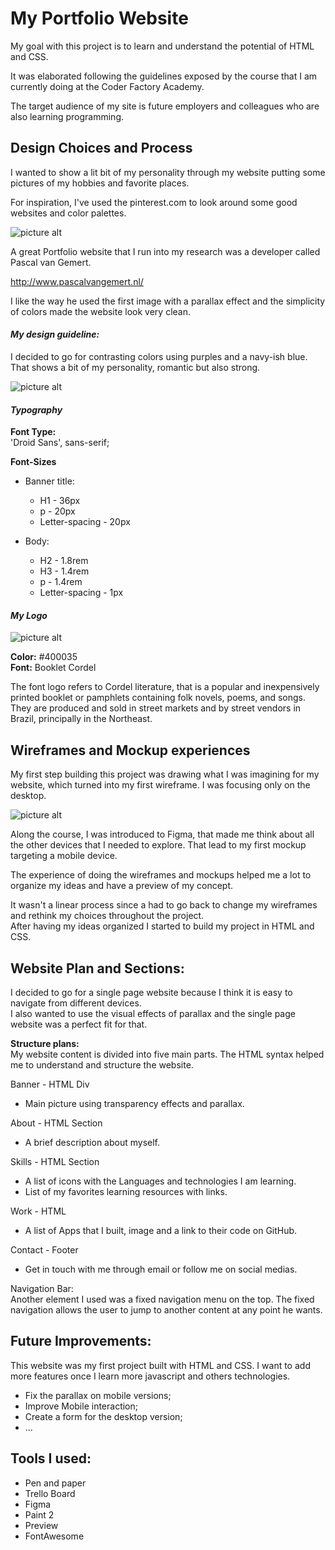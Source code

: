 # My Portfolio Website #

My goal with this project is to learn and understand the potential of HTML and CSS.

It was elaborated following the guidelines exposed by the course that I am currently doing at the Coder Factory Academy.

The target audience of my site is future employers and colleagues who are also learning programming.

## Design Choices and Process ##

I wanted to show a lit bit of my personality through my website putting some pictures of my hobbies and favorite places.

For inspiration, I've used the pinterest.com to look around some good websites and color palettes.  

![picture alt](https://livia-santos.github.io/images/my_pinterest.png)

A great Portfolio website that I run into my research was a developer called Pascal van Gemert.


http://www.pascalvangemert.nl/

I like the way he used the first image with a parallax effect and the simplicity of colors made the website look very clean.

 #### *My design guideline:* ####
I decided to go for contrasting colors using purples and a navy-ish blue. That shows a bit of my personality, romantic but also strong.

![picture alt](https://livia-santos.github.io/images/colors.png)

 #### *Typography* #####
**Font Type:**<br>
'Droid Sans', sans-serif;

**Font-Sizes**
* Banner title:
  * H1 - 36px
  * p - 20px
  * Letter-spacing - 20px


* Body:
  * H2 - 1.8rem
  * H3 - 1.4rem
  * p - 1.4rem
  * Letter-spacing - 1px

 #### *My Logo* ####

 ![picture alt](https://livia-santos.github.io/images/logo.png)

**Color:** #400035<br>
**Font:** Booklet Cordel

The font logo refers to Cordel literature, that is a popular and inexpensively printed booklet or pamphlets containing folk novels, poems, and songs.
They are produced and sold in street markets and by street vendors in Brazil, principally in the Northeast.

## Wireframes and Mockup experiences ##
My first step building this project was drawing what I was imagining for my website, which turned into my first wireframe. I was focusing only on the desktop.

![picture alt](https://livia-santos.github.io/images/1wireframe.jpg)

Along the course, I was introduced to Figma, that made me think about all the other devices that I needed to explore. That lead to my first mockup targeting a mobile device.

The experience of doing the wireframes and mockups helped me a lot to organize my ideas and have a preview of my concept.

It wasn't a linear process since a had to go back to change my wireframes and rethink my choices throughout the project.<br>
After having my ideas organized I started to build my project in HTML and CSS.

##  Website Plan and Sections: ##

I decided to go for a single page website because I think it is easy to navigate from different devices.<br>
I also wanted to use the visual effects of parallax and the single page website was a perfect fit for that.

**Structure plans:**<br>
My website content is divided into five main parts.
The HTML syntax helped me to understand and structure the website.

Banner - HTML Div
* Main picture using transparency effects and parallax.

About - HTML Section
* A brief description about myself.

Skills - HTML Section
* A list of icons with the Languages and technologies I am learning.
* List of my favorites learning resources with links.

Work  - HTML
* A list of Apps that I built, image and a link to their code on GitHub.

Contact - Footer
* Get in touch with me through email or follow me on social medias.

Navigation Bar:<br>
Another element I used was a fixed navigation menu on the top. The fixed navigation allows the user to jump to another content at any point he wants.

## Future Improvements: ##
This website was my first project built with HTML and CSS. I want to add more features once I learn more javascript and others technologies.

- Fix the parallax on mobile versions;
- Improve Mobile interaction;
- Create a form for the desktop version;
- ...

## Tools I used: ##
* Pen and paper
* Trello Board
* Figma
* Paint 2
* Preview
* FontAwesome
